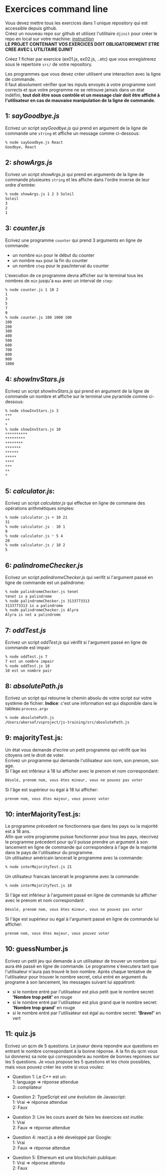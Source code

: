 # Exercices command line

Vous devez mettre tous les exercices dans 1 unique repository qui est accessible depuis github.  
Créez un nouveau repo sur github et utilisez l'utilitaire `djinit` pour créer le repo en local sur votre machine: [instruction](https://github.com/AbsoluteVirtueXI/alyra-courses/blob/master/node/1-node-introduction.md#djinit)  
**LE PROJET CONTENANT VOS EXERCICES DOIT OBLIGATOIREMENT ETRE CREE AVEC L UTILITAIRE DJINIT**

Créez 1 fichier par exercice (ex01.js, ex02.js, ..etc) que vous enregistrerez sous le repertoire `src/` de votre repository.

Les programmes que vous devez créer utilisent une interaction avec la ligne de commande.  
Il faut absolument vérifier que les inputs envoyés à votre programme sont corrects et que votre programme ne se retrouve jamais dans un état indéfini, **tout doit être sous contrôle et un message clair doit être affiché à l'utilisateur en cas de mauvaise manipulation de la ligne de commande.**

## 1: **_sayGoodbye.js_**

Ecrivez un script _sayGoodbye.js_ qui prend en argument de la ligne de commande une `string` et affiche un message comme ci-dessous:

```zsh
% node sayGoodbye.js React
Goodbye, React
```

## 2: **_showArgs.js_**

Ecrivez un script _showArgs.js_ qui prend en arguments de la ligne de commande plusieures `string` et les affiche dans l'ordre inverse de leur ordre d'entrée:

```zsh
% node showArgs.js 1 2 3 Soleil
Soleil
3
2
1
```

## 3: **_counter.js_**

Ecrivez une programme `counter` qui prend 3 arguments en ligne de commande:

- un nombre `min` pour le début du counter
- un nombre `max` pour la fin du counter
- un nombre `step` pour le pas/interval du counter

L'execution de ce programme devra afficher sur le terminal tous les nombres de `min` jusqu'a `max` avec un interval de `step`:

```zsh
% node counter.js 1 10 2
1
3
5
7
9
% node counter.js 100 1000 100
100
200
300
400
500
600
700
800
900
1000
```

## 4: **_showInvStars.js_**

Ecrivez un script _showInvStars.js_ qui prend en argument de la ligne de commande un nombre et affiche sur le terminal une pyramide comme ci-dessous:

```zsh
% node showInvStars.js 3
***
**
*
% node showInvStars.js 10
**********
*********
********
*******
******
*****
****
***
**
*
```

## 5: **_calculator.js_**:

Ecrivez un script _calculator.js_ qui effectue en ligne de commane des opérations arithmétiques simples:

```zsh
% node calculator.js + 10 21
31
% node calculator.js - 10 1
9
% node calculator.js * 5 4
20
% node calculator.js / 10 2
5
```

## 6: **_palindromeChecker.js_**

Ecrivez un script _palindromeChecker.js_ qui verifit si l'argument passé en ligne de commande est un palindrome:

```zsh
% node palindromeChecker.js tenet
tenet is a palindrome
% node palindromeChecker.js 3133773313
3133773313 is a palindrome
% node palindromeChecker.js Alyra
Alyra is not a palindrome
```

## 7: **_oddTest.js_**

Ecrivez un script _oddTest.js_ qui vérifit si l'argument passé en ligne de commande est impair:

```zsh
% node oddTest.js 7
7 est un nombre impair
% node oddTest.js 10
10 est un nombre pair
```

## 8: **_absolutePath.js_**

Ecrivez un script qui retourne le chemin absolu de votre script sur votre système de fichier.
**Indice**: c'est une information est qui disponible dans le tableau `process.argv`

```zsh
% node absolutePath.js
/Users/akersof/vsproject/js-training/src/absolutePath.js
```

## 9: **majorityTest.js**:

Un état vous demande d'ecrire un petit programme qui vérifit que les citoyens ont le droit de voter.  
Ecrivez un programme qui demande l'utilisateur son nom, son prenom, son age.  
Si l'âge est inférieur à 18 lui afficher avec le prenom et nom correspondant:

```zsh
Désolé, prenom nom, vous êtes mineur, vous ne pouvez pas voter
```

Si l'âge est supérieur ou égal à 18 lui afficher:

```zsh
prenom nom, vous êtes majeur, vous pouvez voter
```

## 10: **interMajorityTest.js**:

Le programme précedent ne fonctionnera que dans les pays ou la majorité est à 18 ans.  
Afin que votre programme puisse fonctionner pour tous les pays, réecrivez le programme précedent pour qu'il puisse prendre un argument à son lancement en ligne de commande qui correspondera à l'age de la majorité dans le pays de l'utilisateur du programme.  
Un utilisateur américain lancerait le programme avec la commande:

```zsh
% node interMajorityTest.js 21
```

Un utilisateur francais lancerait le programme avec la commande:

```zsh
% node interMajorityTest.js 18
```

Si l'âge est inférieur à l'argument passé en ligne de commande lui afficher avec le prenom et nom correspondant:

```zsh
Désolé, prenom nom, vous êtes mineur, vous ne pouvez pas voter
```

Si l'âge est supérieur ou égal à l'argument passé en ligne de commande lui afficher:

```zsh
prenom nom, vous êtes majeur, vous pouvez voter
```

## 10: **guessNumber.js**

Ecrivez un petit jeu qui demande à un utilisateur de trouver un nombre qui aura été passé en ligne de commande.
Le programme s'éxecutera tant que l'utilisateur n'aura pas trouvé le bon nombre.
Après chaque tentative de l'utilisateur pour trouver le nombre secret, celui entré en argument du programe à son lancement, les messages suivant lui appaitront:

- si le nombre entré par l'utilisateur est plus petit que le nombre secret:
  **'Nombre trop petit'** en rouge
- si le nombre entré par l'utilisateur est plus grand que le nombre secret:
  **'Nombre trop grand'** en rouge
- si le nombre entré par l'utilisateur est égal au nombre secret:
  **'Bravo!'** en vert

## 11: **quiz.js**

Ecrivez un qcm de 5 questions. Le joueur devra repondre aux questions en entrant le nombre correspondant à la bonne réponse.
A la fin du qcm vous lui donnerez sa note qui correspondera au nombre de bonnes reponses sur les 5 questions.
Je vous propose les 5 questions et les choix possibles, mais vous pouvez créer les votre si vous voulez:

- Question 1: Le C++ est un:  
   1: language => réponse attendue  
   2: compilateur

- Question 2: TypeScript est une évolution de Javascript:  
   1: Vrai => réponse attendue  
   2: Faux

- Question 3: Lire les cours avant de faire les éxercices est inutile:  
   1: Vrai  
   2: Faux => réponse attendue

- Question 4: react.js a été developpé par Google:  
   1: Vrai  
   2: Faux => réponse attendue

- Question 5: Ethereum est une blockchain publique:  
   1: Vrai => réponse attendu  
   2: Faux
